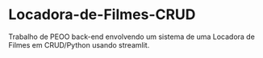 # Locadora-de-Filmes-CRUD
Trabalho de PEOO back-end envolvendo um sistema de uma Locadora de Filmes em CRUD/Python usando streamlit.
